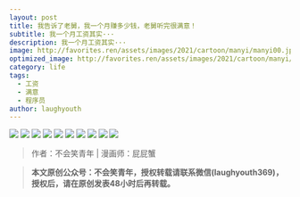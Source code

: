 ```yaml
---
layout: post
title: 我告诉了老舅，我一个月赚多少钱，老舅听完很满意！
subtitle: 我一个月工资其实···
description: 我一个月工资其实···
image: http://favorites.ren/assets/images/2021/cartoon/manyi/manyi00.jpg
optimized_image: http://favorites.ren/assets/images/2021/cartoon/manyi/manyi00.jpg
category: life
tags:
  - 工资
  - 满意
  - 程序员
author: laughyouth
---
```


![](http://favorites.ren/assets/images/2021/cartoon/manyi/manyi01.jpg)
![](http://favorites.ren/assets/images/2021/cartoon/manyi/manyi02.jpg)
![](http://favorites.ren/assets/images/2021/cartoon/manyi/manyi03.jpg)
![](http://favorites.ren/assets/images/2021/cartoon/manyi/manyi04.jpg)
![](http://favorites.ren/assets/images/2021/cartoon/manyi/manyi05.jpg)
![](http://favorites.ren/assets/images/2021/cartoon/manyi/manyi06.jpg)
![](http://favorites.ren/assets/images/2021/cartoon/manyi/manyi07.jpg)
![](http://favorites.ren/assets/images/2021/cartoon/manyi/manyi08.jpg)
![](http://favorites.ren/assets/images/2021/cartoon/manyi/manyi09.jpg)
![](http://favorites.ren/assets/images/2021/cartoon/manyi/manyi10.jpg)

>作者：不会笑青年 | 漫画师：屁屁蟹

>**本文原创公众号：不会笑青年，授权转载请联系微信(laughyouth369)，授权后，请在原创发表48小时后再转载。**



